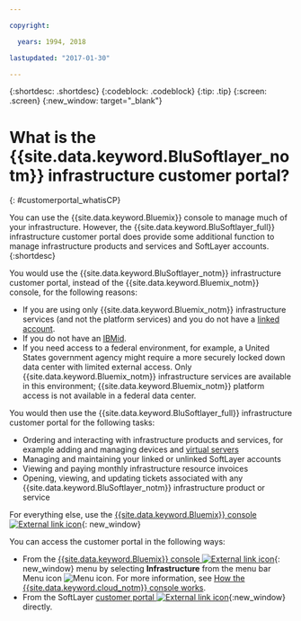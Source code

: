 ```yaml
---

copyright:

  years: 1994, 2018

lastupdated: "2017-01-30"

---
```


{:shortdesc: .shortdesc}
{:codeblock: .codeblock}
{:tip: .tip}
{:screen: .screen}
{:new_window: target="_blank"}


# What is the {{site.data.keyword.BluSoftlayer_notm}} infrastructure customer portal?
{: #customerportal_whatisCP}

You can use the {{site.data.keyword.Bluemix}} console to manage much of your infrastructure.  However, the {{site.data.keyword.BluSoftlayer_full}} infrastructure customer portal does provide some additional function to manage infrastructure products and services and SoftLayer accounts.
{:shortdesc}

You would use the {{site.data.keyword.BluSoftlayer_notm}} infrastructure customer portal, instead of the {{site.data.keyword.Bluemix_notm}} console, for the following reasons:
  * If you are using only {{site.data.keyword.Bluemix_notm}} infrastructure services (and not the platform services) and you do not have a [linked account](/docs/account/softlayerlink.html#link_user_accounts).
  * If you do not have an [IBMid](/docs/account/softlayerlink.html#switchtoIBMid).
  * If you need access to a federal environment, for example, a United States government agency might require a more securely locked down data center with limited external access. Only {{site.data.keyword.Bluemix_notm}} infrastructure services are available in this environment; {{site.data.keyword.Bluemix_notm}} platform access is not available in a federal data center.

You would then use the {{site.data.keyword.BluSoftlayer_full}} infrastructure customer portal for the following tasks:
  * Ordering and interacting with infrastructure products and services, for example adding and managing devices and [virtual servers](/docs/vsi/vsi_index.html#getting-started-with-virtual-servers)
  * Managing and maintaining your linked or unlinked SoftLayer accounts
  * Viewing and paying monthly infrastructure resource invoices
  * Opening, viewing, and updating tickets associated with any {{site.data.keyword.BluSoftlayer_notm}} infrastructure product or service

For everything else, use the [{{site.data.keyword.Bluemix}} console ![External link icon](../icons/launch-glyph.svg)](https://console.bluemix.net){: new_window}

You can access the customer portal in the following ways:
* From the [{{site.data.keyword.Bluemix}} console ![External link icon](../icons/launch-glyph.svg)](https://console.bluemix.net){: new_window} menu by selecting **Infrastructure** from the menu bar Menu icon ![Menu icon](../icons/icon_hamburger.svg).  For more information, see [How the {{site.data.keyword.cloud_notm}} console works](/docs/overview/ui.html#ui).
* From the SoftLayer [customer portal ![External link icon](../icons/launch-glyph.svg)](https://control.softlayer.com/){:new_window} directly.
